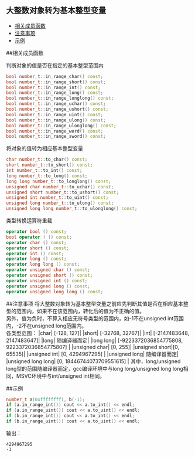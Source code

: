 大整数对象转为基本整型变量
-------------

 * [相关成员函数](#相关成员函数)
 * [注意事项](#注意事项)
 * [示例](#示例)

##相关成员函数

判断对象的值是否在指定的基本整型范围内
```C++
bool number_t::in_range_char() const;
bool number_t::in_range_short() const;
bool number_t::in_range_int() const;
bool number_t::in_range_long() const;
bool number_t::in_range_longlong() const;
bool number_t::in_range_uchar() const;
bool number_t::in_range_ushort() const;
bool number_t::in_range_uint() const;
bool number_t::in_range_ulong() const;
bool number_t::in_range_ulonglong() const;
bool number_t::in_range_word() const;
bool number_t::in_range_sword() const;
```

将对象的值转为相应基本整型变量
```C++
char number_t::to_char() const;
short number_t::to_short() const;
int number_t::to_int() const;
long number_t::to_long() const;
long long number_t::to_longlong() const;
unsigned char number_t::to_uchar() const;
unsigned short number_t::to_ushort() const;
unsigned int number_t::to_uint() const;
unsigned long number_t::to_ulong() const;
unsigned long long number_t::to_ulonglong() const;
```

类型转换运算符重载
```C++
operator bool () const;
bool operator ! () const;
operator char () const;
operator short () const;
operator int () const;
operator long () const;
operator long long () const;
operator unsigned char () const;
operator unsigned short () const;
operator unsigned int () const;
operator unsigned long () const;
operator unsigned long long () const;
```

##注意事项
将大整数对象转为基本整型变量之前应先判断其值是否在相应基本整型的范围内，如果不在该范围内，转化后的值为不正确的值。  
另外，值为负时，不算入相应无符号类型的范围内，如-1不在unsigned int范围内，-2不在unsigned long范围内。  
各类型范围：
|char| [-128, 127]|
|short| [-32768, 32767]|
|int| [-2147483648, 2147483647]|
|long| 随编译器而定|
|long long| [-9223372036854775808, 9223372036854775807] |
|unsigned char| [0, 255]|
|unsigned short|[0, 65535]|
|unsigned int| [0, 4294967295] |
|unsigned long| 随编译器而定|
|unsigned long long| [0, 18446744073709551615] |
其中，long/unsigned long型的范围随编译器而定，gcc编译环境中与long long/unsigned long long相同，MSVC环境中与int/unsigned int相同。

##示例
```C++
number_t a(0xffffffff), b(-1);
if (a.in_range_int()) cout << a.to_int() << endl;
if (a.in_range_uint()) cout << a.to_uint() << endl;
if (b.in_range_int()) cout << a.to_int() << endl;
if (b.in_range_uint()) cout << a.to_uint() << endl;
```
输出：
```
4294967295
-1
```